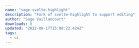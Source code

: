 ```yaml
---
name: "sage-svelte-highlight"
description: "Fork of svelte-highlight to support editing"
author: "Sage Vaillancourt"
downloads: 8
updated: "2022-08-17T15:08:22.424Z"
tags: 
  - ui
---
```

